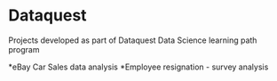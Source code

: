 # Dataquest
Projects developed as part of Dataquest Data Science learning path program

*eBay Car Sales data analysis
*Employee resignation - survey analysis 
